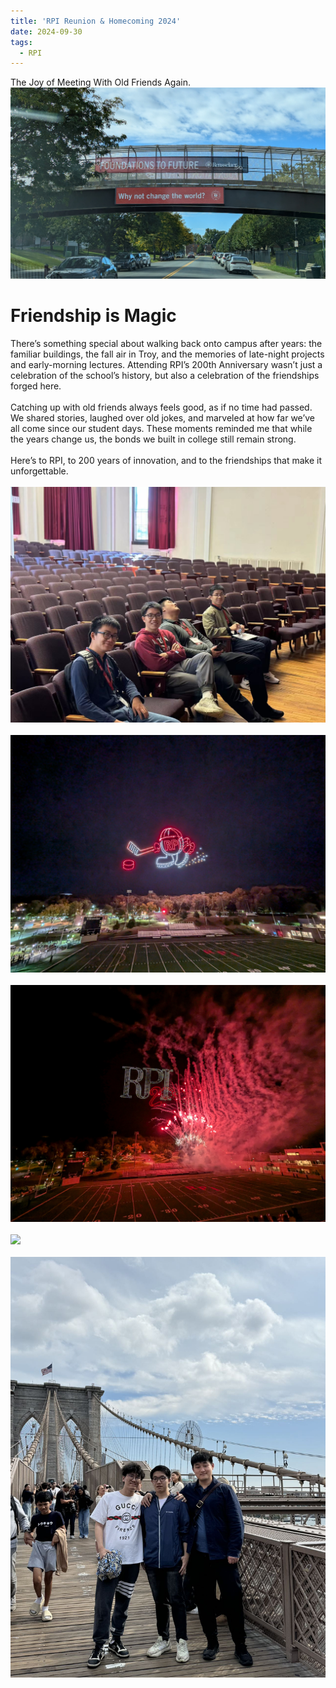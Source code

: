 ```yaml
---
title: 'RPI Reunion & Homecoming 2024'
date: 2024-09-30
tags:
  - RPI
---
```

The Joy of Meeting With Old Friends Again.
<br/><img src='/images/2024/PXL_20240928_140729306.jpg'>

Friendship is Magic
======

There’s something special about walking back onto campus after years: the familiar buildings, the fall air in Troy, and the memories of late-night projects and early-morning lectures. Attending RPI’s 200th Anniversary wasn’t just a celebration of the school’s history, but also a celebration of the friendships forged here.
<br>
<br>
Catching up with old friends always feels good, as if no time had passed. We shared stories, laughed over old jokes, and marveled at how far we’ve all come since our student days. These moments reminded me that while the years change us, the bonds we built in college still remain strong.
<br>
<br>
Here’s to RPI, to 200 years of innovation, and to the friendships that make it unforgettable.
<br>
<br>
<img src='/images/2024/mmexport1727543491649.jpg'>
<br>
<br>
<img src='/images/2024/PXL_20240928_001616027.jpg'>
<br>
<br>
<img src='/images/2024/PXL_20240928_002028962.jpg'>
<br>
<br>
<img src='/images/2024/mmexport1727585270813.jpg'>
<br>
<br>
<img src='/images/2024/mmexport1728094580500.jpg'>
<br>
<br>